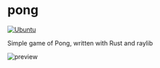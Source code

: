 # pong
[![Ubuntu](https://github.com/joshaustintech/pong/actions/workflows/ubuntu-build.yml/badge.svg)](https://github.com/joshaustintech/pong/actions/workflows/ubuntu-build.yml)


Simple game of Pong, written with Rust and raylib



![preview](https://github.com/user-attachments/assets/55816eae-7c4e-432c-8c4e-a57e8338eb34)

